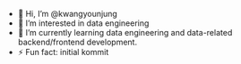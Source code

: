 - 👋 Hi, I’m @kwangyounjung
- 👀 I’m interested in data engineering
- 🌱 I’m currently learning data engineering and data-related backend/frontend development.
- ⚡ Fun fact: initial kommit

<!---
kwangyounjung/kwangyounjung is a ✨ special ✨ repository because its `README.md` (this file) appears on your GitHub profile.
You can click the Preview link to take a look at your changes.
--->
